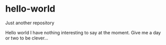 # hello-world
Just another repository

Hello world
I have nothing interesting to say at the moment.
Give me a day or two to be clever...
